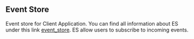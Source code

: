 ## Event Store

Event store for Client Application. 
You can find all information about ES under this link [event_store](http://docs.geteventstore.com/).
ES allow users to subscribe to incoming events. 